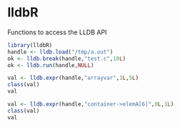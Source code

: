 # lldbR

Functions to access the LLDB API

```r
library(lldbR)
handle <- lldb.load("/tmp/a.out")
ok <- lldb.break(handle,"test.c",10L)
ok <- lldb.run(handle,NULL)

val <- lldb.expr(handle,"arrayvar",1L,5L)
class(val)
val

val <- lldb.expr(handle,"container->elemA[6]",0L,1L)
class(val)
val
